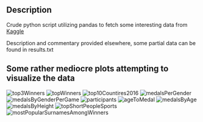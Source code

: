 ## Description
Crude python script utilizing pandas to fetch some interesting data from 
[Kaggle](https://www.kaggle.com/mysarahmadbhat/120-years-of-olympic-history)

Description and commentary provided elsewhere, some partial data can be found in results.txt

## Some rather mediocre plots attempting to visualize the data

![top3Winners](plots/winnerFreqTop3.png)
![topWinners](plots/winnerFreqTop1.png)
![top10Countires2016](plots/top10Countries2016.png)
![medalsPerGender](plots/totalMedalsByGender.png)
![medalsByGenderPerGame](plots/medalsByGenderByGames.png)
![participants](plots/participantsByYear.png)
![ageToMedal](plots/ageToMedal.png)
![medalsByAge](plots/medalsByAge.png)
![medalsByHeight](plots/medalsByHeight.png)
![topShortPeopleSports](plots/sportsByShortPeople.png)
![mostPopularSurnamesAmongWinners](plots/winnerSurnameFreq.png)